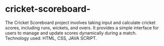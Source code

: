 # cricket-scoreboard-
The Cricket Scoreboard project involves taking input and calculate cricket scores, including runs, 
wickets, and overs. It provides a simple interface for users to manage and update scores dynamically 
during a match. 
Technology used: HTML, CSS, JAVA SCRIPT. 
